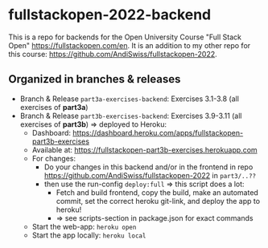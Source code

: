 # fullstackopen-2022-backend

This is a repo for backends for the Open University Course "Full Stack Open" https://fullstackopen.com/en. It is an addition to my other repo for this course: https://github.com/AndiSwiss/fullstackopen-2022.

## Organized in branches & releases
- Branch & Release `part3a-exercises-backend`: Exercises 3.1-3.8 (all exercises of **part3a**)
- Branch & Release `part3b-exercises-backend`: Exercises 3.9-3.11 (all exercises of **part3b**) => deployed to Heroku:
  - Dashboard: https://dashboard.heroku.com/apps/fullstackopen-part3b-exercises
  - Available at: https://fullstackopen-part3b-exercises.herokuapp.com
  - For changes:
      - Do your changes in this backend and/or in the frontend in repo https://github.com/AndiSwiss/fullstackopen-2022 in `part3/..??`
      - then use the run-config `deploy:full` => this script does a lot:
          - Fetch and build frontend, copy the build, make an automated commit, set the correct heroku git-link, and deploy the app to heroku!
          - => see scripts-section in package.json for exact commands
  - Start the web-app: `heroku open`
  - Start the app locally: `heroku local`

